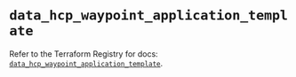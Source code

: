# `data_hcp_waypoint_application_template`

Refer to the Terraform Registry for docs: [`data_hcp_waypoint_application_template`](https://registry.terraform.io/providers/hashicorp/hcp/0.85.0/docs/data-sources/waypoint_application_template).
